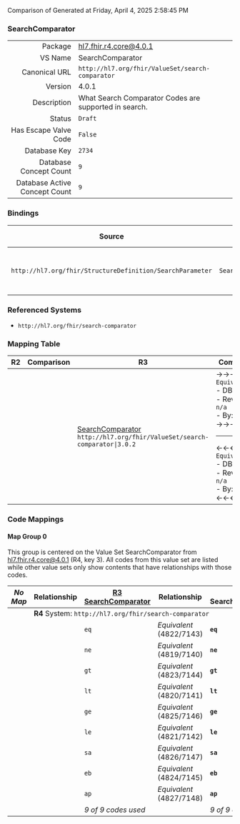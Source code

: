 Comparison of 
Generated at Friday, April 4, 2025 2:58:45 PM

### SearchComparator

|      |     |
| ---: | --- |
| Package | hl7.fhir.r4.core@4.0.1 |
| VS Name | SearchComparator |
| Canonical URL | `http://hl7.org/fhir/ValueSet/search-comparator` |
| Version | 4.0.1 |
| Description | What Search Comparator Codes are supported in search. |
| Status | `Draft` |
| Has Escape Valve Code | `False` |
| Database Key | `2734` |
| Database Concept Count | `9` |
| Database Active Concept Count | `9` |
### Bindings

| Source | Element | Binding | Strength | Element Short |
| ------ | ------- | ------- | -------- | ------------- |
| `http://hl7.org/fhir/StructureDefinition/SearchParameter` | `SearchParameter.comparator` | `http://hl7.org/fhir/ValueSet/search-comparator\|4.0.1` | `Required` | eq \| ne \| gt \| lt \| ge \| le \| sa \| eb \| ap |

### Referenced Systems

* `http://hl7.org/fhir/search-comparator`
### Mapping Table

| R2 | Comparison | R3 | Comparison | R4 | Comparison | R4B | Comparison | R5
| --- | --- | --- | --- | --- | --- | --- | --- | ---
| | | [SearchComparator](/docs/R3/ValueSets/SearchComparator.md)<br/> `http://hl7.org/fhir/ValueSet/search-comparator\|3.0.2` | →→→→→→→<br/>`Equivalent`<br/>- DBKey: `513`<br/>- Reviewed: `n/a`<br/>- By: `n/a`<br/>→→→→→→→<hr/>←←←←←←←<br/>`Equivalent`<br/>- DBKey: `734`<br/>- Reviewed: `n/a`<br/>- By: `n/a`<br/>←←←←←←←| [SearchComparator](/docs/R4/ValueSets/SearchComparator.md)<br/> `http://hl7.org/fhir/ValueSet/search-comparator\|4.0.1` | →→→→→→→<br/>`Equivalent`<br/>- DBKey: `1721`<br/>- Reviewed: `n/a`<br/>- By: `n/a`<br/>→→→→→→→<hr/>←←←←←←←<br/>`Equivalent`<br/>- DBKey: `1722`<br/>- Reviewed: `n/a`<br/>- By: `n/a`<br/>←←←←←←←| [SearchComparator](/docs/R4B/ValueSets/SearchComparator.md)<br/> `http://hl7.org/fhir/ValueSet/search-comparator\|4.3.0` | →→→→→→→<br/>`Equivalent`<br/>- DBKey: `991`<br/>- Reviewed: `n/a`<br/>- By: `n/a`<br/>→→→→→→→<hr/>←←←←←←←<br/>`Equivalent`<br/>- DBKey: `1252`<br/>- Reviewed: `n/a`<br/>- By: `n/a`<br/>←←←←←←←| [SearchComparator](/docs/R5/ValueSets/SearchComparator.md)<br/> `http://hl7.org/fhir/ValueSet/search-comparator\|5.0.0` 

### Code Mappings


#### Map Group 0

This group is centered on the Value Set SearchComparator from hl7.fhir.r4.core@4.0.1 (R4, key 3).
All codes from this value set are listed while other value sets only show contents that have relationships with those codes.

| *No Map* | Relationship | [R3 SearchComparator](/docs/R3/ValueSets/SearchComparator.md)| Relationship | R4 SearchComparator| Relationship | [R4B SearchComparator](/docs/R4B/ValueSets/SearchComparator.md)| Relationship | [R5 SearchComparator](/docs/R5/ValueSets/SearchComparator.md)
| --- | --- | --- | --- | --- | --- | --- | --- | ---
| <td colspan="8">**R4** System: `http://hl7.org/fhir/search-comparator`
| | | `eq`| _Equivalent_ <br/>(4822/7143)| **`eq`**| _Equivalent_ <br/>(17418/17419)| `eq`| _Equivalent_ <br/>(9394/11731)| `eq`
| | | `ne`| _Equivalent_ <br/>(4819/7140)| **`ne`**| _Equivalent_ <br/>(17420/17421)| `ne`| _Equivalent_ <br/>(9391/11728)| `ne`
| | | `gt`| _Equivalent_ <br/>(4823/7144)| **`gt`**| _Equivalent_ <br/>(17422/17423)| `gt`| _Equivalent_ <br/>(9395/11732)| `gt`
| | | `lt`| _Equivalent_ <br/>(4820/7141)| **`lt`**| _Equivalent_ <br/>(17424/17425)| `lt`| _Equivalent_ <br/>(9392/11729)| `lt`
| | | `ge`| _Equivalent_ <br/>(4825/7146)| **`ge`**| _Equivalent_ <br/>(17426/17427)| `ge`| _Equivalent_ <br/>(9397/11734)| `ge`
| | | `le`| _Equivalent_ <br/>(4821/7142)| **`le`**| _Equivalent_ <br/>(17428/17429)| `le`| _Equivalent_ <br/>(9393/11730)| `le`
| | | `sa`| _Equivalent_ <br/>(4826/7147)| **`sa`**| _Equivalent_ <br/>(17430/17431)| `sa`| _Equivalent_ <br/>(9398/11735)| `sa`
| | | `eb`| _Equivalent_ <br/>(4824/7145)| **`eb`**| _Equivalent_ <br/>(17432/17433)| `eb`| _Equivalent_ <br/>(9396/11733)| `eb`
| | | `ap`| _Equivalent_ <br/>(4827/7148)| **`ap`**| _Equivalent_ <br/>(17434/17435)| `ap`| _Equivalent_ <br/>(9399/11736)| `ap`
| | | *9 of 9 codes used* | | *9 of 9 codes used* | | *9 of 9 codes used* | | *9 of 9 codes used* 

